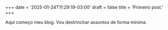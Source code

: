 +++
date = '2025-01-24T11:29:19-03:00'
draft = false
title = 'Primeiro post.'
+++

Aqui começo meu blog. Vou destrinchar assuntos de forma mínima.
